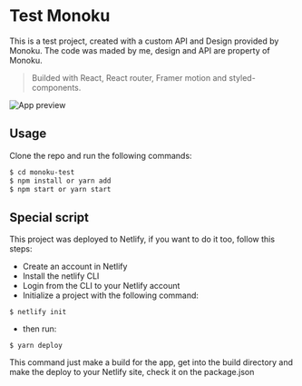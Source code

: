 # Test Monoku

This is a test project, created with a custom API and Design provided by Monoku. The code was maded by me, design and API are property of Monoku.

> Builded with React, React router, Framer motion and styled-components.

![App preview](https://repository-images.githubusercontent.com/263468184/cf63fb80-9506-11ea-830e-819e2c2b8be3)

## Usage

Clone the repo and run the following commands:

```bash
$ cd monoku-test
$ npm install or yarn add
$ npm start or yarn start
```

## Special script

This project was deployed to Netlify, if you want to do it too, follow this steps:

- Create an account in Netlify
- Install the netlify CLI
- Login from the CLI to your Netlify account
- Initialize a project with the following command:

```
$ netlify init
```

- then run:

```
$ yarn deploy
```

This command just make a build for the app, get into the build directory and make the deploy to your Netlify site, check it on the package.json
